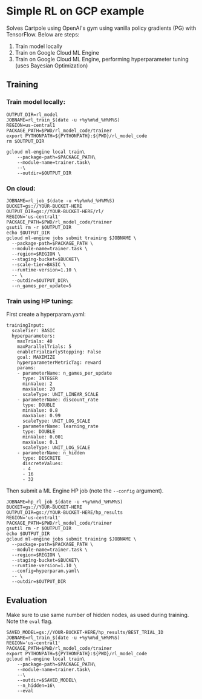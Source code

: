 # Simple RL on GCP example

Solves Cartpole using OpenAI's gym using vanilla policy gradients (PG) with TensorFlow. Below are steps:

1. Train model locally
2. Train on Google Cloud ML Engine
3. Train on Google Cloud ML Engine, performing hyperparameter tuning (uses Bayesian Optimization)

## Training

### Train model locally:

```
OUTPUT_DIR=rl_model
JOBNAME=rl_train_$(date -u +%y%m%d_%H%M%S)
REGION=us-central1
PACKAGE_PATH=$PWD/rl_model_code/trainer
export PYTHONPATH=${PYTHONPATH}:${PWD}/rl_model_code
rm $OUTPUT_DIR

gcloud ml-engine local train\
    --package-path=$PACKAGE_PATH\
    --module-name=trainer.task\
    --\
    --outdir=$OUTPUT_DIR
```

### On cloud:

```
JOBNAME=rl_job_$(date -u +%y%m%d_%H%M%S)
BUCKET=gs://YOUR-BUCKET-HERE
OUTPUT_DIR=gs://YOUR-BUCKET-HERE/rl/
REGION='us-central1'
PACKAGE_PATH=$PWD/rl_model_code/trainer
gsutil rm -r $OUTPUT_DIR
echo $OUTPUT_DIR
gcloud ml-engine jobs submit training $JOBNAME \
  --package-path=$PACKAGE_PATH \
  --module-name=trainer.task \
  --region=$REGION \
  --staging-bucket=$BUCKET\
  --scale-tier=BASIC \
  --runtime-version=1.10 \
  -- \
  --outdir=$OUTPUT_DIR\
  --n_games_per_update=5
```

### Train using HP tuning:

First create a hyperparam.yaml:


```
trainingInput:
  scaleTier: BASIC
  hyperparameters:
    maxTrials: 40
    maxParallelTrials: 5
    enableTrialEarlyStopping: False
    goal: MAXIMIZE
    hyperparameterMetricTag: reward
    params:
    - parameterName: n_games_per_update
      type: INTEGER
      minValue: 2
      maxValue: 20
      scaleType: UNIT_LINEAR_SCALE
    - parameterName: discount_rate
      type: DOUBLE
      minValue: 0.8
      maxValue: 0.99
      scaleType: UNIT_LOG_SCALE
    - parameterName: learning_rate
      type: DOUBLE
      minValue: 0.001
      maxValue: 0.1
      scaleType: UNIT_LOG_SCALE
    - parameterName: n_hidden
      type: DISCRETE
      discreteValues:
      - 4
      - 16
      - 32
```

Then submit a ML Engine HP job (note the `--config` argument).

```
JOBNAME=hp_rl_job_$(date -u +%y%m%d_%H%M%S)
BUCKET=gs://YOUR-BUCKET-HERE
OUTPUT_DIR=gs://YOUR-BUCKET-HERE/hp_results
REGION='us-central1'
PACKAGE_PATH=$PWD/rl_model_code/trainer
gsutil rm -r $OUTPUT_DIR
echo $OUTPUT_DIR
gcloud ml-engine jobs submit training $JOBNAME \
  --package-path=$PACKAGE_PATH \
  --module-name=trainer.task \
  --region=$REGION \
  --staging-bucket=$BUCKET\
  --runtime-version=1.10 \
  --config=hyperparam.yaml\
  -- \
  --outdir=$OUTPUT_DIR
```

## Evaluation

Make sure to use same number of hidden nodes, as used during training. Note the `eval` flag.

```
SAVED_MODEL=gs://YOUR-BUCKET-HERE/hp_results/BEST_TRIAL_ID
JOBNAME=rl_train_$(date -u +%y%m%d_%H%M%S)
REGION='us-central1'
PACKAGE_PATH=$PWD/rl_model_code/trainer
export PYTHONPATH=${PYTHONPATH}:${PWD}/rl_model_code
gcloud ml-engine local train\
    --package-path=$PACKAGE_PATH\
    --module-name=trainer.task\
    --\
    --outdir=$SAVED_MODEL\
    --n_hidden=16\
    --eval
```
